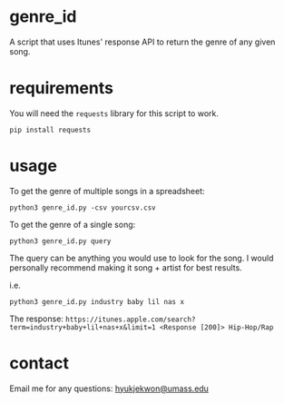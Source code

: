 # genre_id
A script that uses Itunes' response API to return the genre of any given song.

# requirements
You will need the ```requests``` library for this script to work.
```
pip install requests
```

# usage
To get the genre of multiple songs in a spreadsheet:

```
python3 genre_id.py -csv yourcsv.csv
```

To get the genre of a single song:

```
python3 genre_id.py query
```

The query can be anything you would use to look for the song. I would personally recommend making it song + artist for best results.

i.e.
```
python3 genre_id.py industry baby lil nas x
```
The response: ```https://itunes.apple.com/search?term=industry+baby+lil+nas+x&limit=1 <Response [200]>
Hip-Hop/Rap```
# contact
Email me for any questions: hyukjekwon@umass.edu
